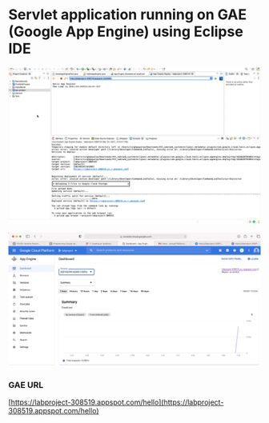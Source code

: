 # Servlet application running on GAE (Google App Engine) using Eclipse IDE

![app running screenshot](GAE_app_running.png)

![GAE dashboard](Google_dashboard.png)

### GAE URL

[https://labproject-308519.appspot.com/hello](https://labproject-308519.appspot.com/hello)
